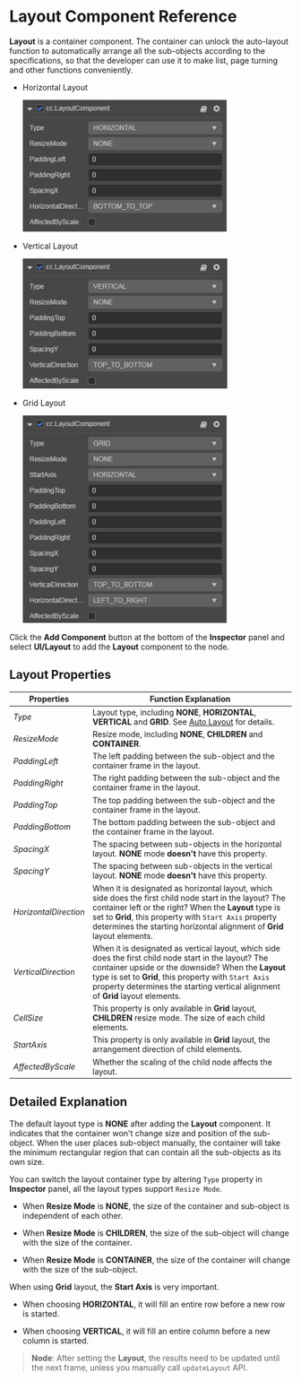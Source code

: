 # Layout Component Reference

__Layout__ is a container component. The container can unlock the auto-layout function to automatically arrange all the sub-objects according to the specifications, so that the developer can use it to make list, page turning and other functions conveniently.

- Horizontal Layout

  ![horizontal-layout.png](layout/horizontal-layout.png)

- Vertical Layout

  ![vertical-layout.png](layout/vertical-layout.png)

- Grid Layout

  ![grid-layout.png](layout/grid-layout.png)

Click the __Add Component__ button at the bottom of the __Inspector__ panel and select __UI/Layout__ to add the __Layout__ component to the node.

## Layout Properties

| Properties           | Function Explanation      |
| --------------       | -----------   |
| *Type*                 | Layout type, including __NONE__, __HORIZONTAL__, __VERTICAL__ and __GRID__. See [Auto Layout](../engine/auto-layout.md) for details. |
| *ResizeMode*           | Resize mode, including __NONE__, __CHILDREN__ and __CONTAINER__. |
| *PaddingLeft*          | The left padding between the sub-object and the container frame in the layout. |
| *PaddingRight*         | The right padding between the sub-object and the container frame in the layout. |
| *PaddingTop*           | The top padding between the sub-object and the container frame in the layout. |
| *PaddingBottom*        | The bottom padding between the sub-object and the container frame in the layout. |
| *SpacingX*             | The spacing between sub-objects in the horizontal layout. __NONE__ mode __doesn't__ have this property. |
| *SpacingY*             | The spacing between sub-objects in the vertical layout. __NONE__ mode __doesn't__ have this property. |
| *HorizontalDirection* | When it is designated as horizontal layout, which side does the first child node start in the layout? The container left or the right? When the __Layout__ type is set to __Grid__, this property with `Start Axis` property determines the starting horizontal alignment of __Grid__ layout elements. |
| *VerticalDirection*   | When it is designated as vertical layout, which side does the first child node start in the layout? The container upside or the downside? When the __Layout__ type is set to __Grid__, this property with `Start Axis` property determines the starting vertical alignment of __Grid__ layout elements. |
| *CellSize*            | This property is only available in __Grid__ layout, __CHILDREN__ resize mode. The size of each child elements. |
| *StartAxis*           | This property is only available in __Grid__ layout, the arrangement direction of child elements. |
| *AffectedByScale*    | Whether the scaling of the child node affects the layout.  |

## Detailed Explanation

The default layout type is __NONE__ after adding the __Layout__ component. It indicates that the container won't change size and position of the sub-object. When the user places sub-object manually, the container will take the minimum rectangular region that can contain all the sub-objects as its own size.

You can switch the layout container type by altering `Type` property in __Inspector__ panel, all the layout types support `Resize Mode`.

- When __Resize Mode__ is __NONE__, the size of the container and sub-object is independent of each other.

- When __Resize Mode__ is __CHILDREN__, the size of the sub-object will change with the size of the container.

- When __Resize Mode__ is __CONTAINER__, the size of the container will change with the size of the sub-object.

When using __Grid__ layout, the __Start Axis__ is very important.

- When choosing __HORIZONTAL__, it will fill an entire row before a new row is started.

- When choosing __VERTICAL__, it will fill an entire column before a new column is started.

> __Node__: After setting the __Layout__, the results need to be updated until the next frame, unless you manually call `updateLayout` API.
